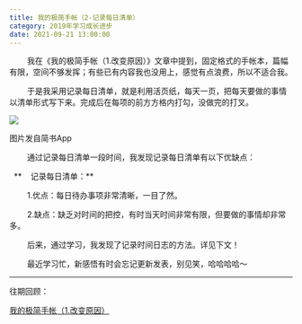 ```yaml
---
title: 我的极简手帐（2-记录每日清单）
category: 2019年学习成长进步
date: 2021-09-21 13:00:00
---
```


        我在《我的极简手帐（1.改变原因）》文章中提到，固定格式的手帐本，篇幅有限，空间不够发挥；有些已有内容我也没用上，感觉有点浪费，所以不适合我。

        于是我采用记录每日清单，就是利用活页纸，每天一页，把每天要做的事情以清单形式写下来。完成后在每项的前方方格内打勾，没做完的打叉。  

![](http://upload-images.jianshu.io/upload_images/3910675-a050482fe33ab16a.jpg?imageMogr2/auto-orient/strip%7CimageView2/2/w/1080/q/50)  

图片发自简书App

        通过记录每日清单一段时间，我发现记录每日清单有以下优缺点：

  **    记录每日清单：**  

        1.优点：每日待办事项非常清晰，一目了然。

        2.缺点：缺乏对时间的把控，有时当天时间非常有限，但要做的事情却非常多。

        后来，通过学习，我发现了记录时间日志的方法。详见下文！

        最近学习忙，新感悟有时会忘记更新发表，别见笑，哈哈哈哈～

---

  

  

往期回顾：

[我的极简手帐（1.改变原因）](https://www.jianshu.com/p/14621532714c)